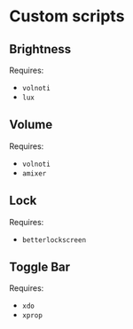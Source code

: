 # Custom scripts

## Brightness

Requires:
- ```volnoti```
- ```lux```

## Volume

Requires:
- ```volnoti```
- ```amixer```

## Lock

Requires:
- ```betterlockscreen```

## Toggle Bar

Requires:
- ```xdo```
- ```xprop```
